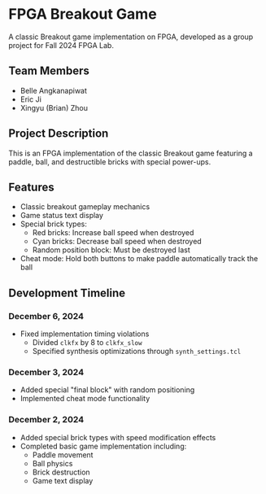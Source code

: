 # FPGA Breakout Game

A classic Breakout game implementation on FPGA, developed as a group project for Fall 2024 FPGA Lab.

## Team Members

- Belle Angkanapiwat
- Eric Ji
- Xingyu (Brian) Zhou

## Project Description

This is an FPGA implementation of the classic Breakout game featuring a paddle, ball, and destructible bricks with special power-ups.

## Features

- Classic breakout gameplay mechanics
- Game status text display
- Special brick types:
  - Red bricks: Increase ball speed when destroyed
  - Cyan bricks: Decrease ball speed when destroyed
  - Random position block: Must be destroyed last
- Cheat mode: Hold both buttons to make paddle automatically track the ball

## Development Timeline

### December 6, 2024

- Fixed implementation timing violations
  - Divided `clkfx`  by 8 to `clkfx_slow`
  - Specified synthesis optimizations through `synth_settings.tcl`

### December 3, 2024

- Added special "final block" with random positioning
- Implemented cheat mode functionality

### December 2, 2024

- Added special brick types with speed modification effects
- Completed basic game implementation including:
  - Paddle movement
  - Ball physics
  - Brick destruction
  - Game text display
